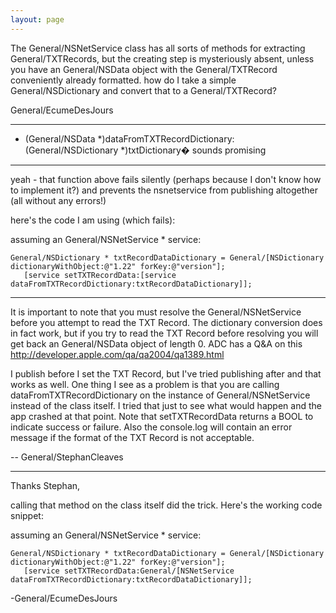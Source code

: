 ```yaml
---
layout: page
---
```




The General/NSNetService class has all sorts of methods for extracting General/TXTRecords, but the creating step is mysteriously absent, unless you have an General/NSData object with the General/TXTRecord conveniently already formatted.  how do I take a simple General/NSDictionary and convert that to a General/TXTRecord?

General/EcumeDesJours

----
+ (General/NSData *)dataFromTXTRecordDictionary:(General/NSDictionary *)txtDictionary� sounds promising

----
yeah - that function above fails silently (perhaps because I don't know how to implement it?) and prevents the nsnetservice from publishing altogether (all without any errors!) 

here's the code I am using (which fails):

assuming an General/NSNetService * service:

	General/NSDictionary * txtRecordDataDictionary = General/[NSDictionary dictionaryWithObject:@"1.22" forKey:@"version"];
       [service setTXTRecordData:[service dataFromTXTRecordDictionary:txtRecordDataDictionary]];

----
It is important to note that you must resolve the General/NSNetService before you attempt to read the TXT Record. The dictionary conversion does in fact work, but if you try to read the TXT Record before resolving you will get back an General/NSData object of length 0. ADC has a Q&A on this http://developer.apple.com/qa/qa2004/qa1389.html

I publish before I set the TXT Record, but I've tried publishing after and that works as well. One thing I see as a problem is that you are calling dataFromTXTRecordDictionary on the instance of General/NSNetService instead of the class itself. I tried that just to see what would happen and the app crashed at that point. Note that setTXTRecordData returns a BOOL to indicate success or failure. Also the console.log will contain an error message if the format of the TXT Record is not acceptable.

-- General/StephanCleaves

----

Thanks Stephan,

calling that method on the class itself did the trick.  Here's the working code snippet:

assuming an General/NSNetService * service:

     


	General/NSDictionary * txtRecordDataDictionary = General/[NSDictionary dictionaryWithObject:@"1.22" forKey:@"version"];
       [service setTXTRecordData:General/[NSNetService dataFromTXTRecordDictionary:txtRecordDataDictionary]];

 

-General/EcumeDesJours